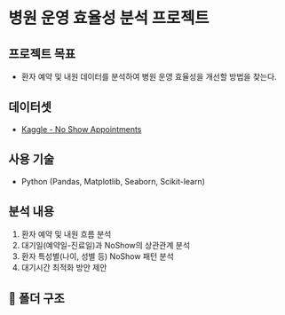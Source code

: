 # 병원 운영 효율성 분석 프로젝트

## 프로젝트 목표
- 환자 예약 및 내원 데이터를 분석하여 병원 운영 효율성을 개선할 방법을 찾는다.

## 데이터셋
- [Kaggle - No Show Appointments](https://www.kaggle.com/datasets/joniarroba/noshowappointments)

## 사용 기술
- Python (Pandas, Matplotlib, Seaborn, Scikit-learn)

## 분석 내용
1. 환자 예약 및 내원 흐름 분석
2. 대기일(예약일-진료일)과 NoShow의 상관관계 분석
3. 환자 특성별(나이, 성별 등) NoShow 패턴 분석
4. 대기시간 최적화 방안 제안

## 📂 폴더 구조
